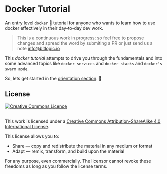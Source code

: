 # Docker Tutorial

An entry level `docker` 🐳 tutorial for anyone who wants to learn how to use docker effectively in their day-to-day dev work. 

> This is a continuous work in progress; so feel free to propose changes and spread the word by submiting a PR or just send us a note info@bitlogic.io  


This *docker tutorial* attempts to drive you through the fundamentals and into some advanced topics like `docker services` and  `docker stacks` and `docker's swarm mode`.


So, lets get started in the [orientation section](https://github.com/bitlogic/hello-docker/tree/master/0-orientation). :punch:



## License

<a rel="license" href="http://creativecommons.org/licenses/by-sa/4.0/"><img alt="Creative Commons Licence" style="border-width:0" src="https://i.creativecommons.org/l/by-sa/4.0/88x31.png" /></a>

<br />This work is licensed under a <a rel="license" href="http://creativecommons.org/licenses/by-sa/4.0/">Creative Commons Attribution-ShareAlike 4.0 International License</a>.

This license allows you to:

* Share — copy and redistribute the material in any medium or format
* Adapt — remix, transform, and build upon the material

For any purpose, even commercially. The licensor cannot revoke these freedoms as long as you follow the license terms.



